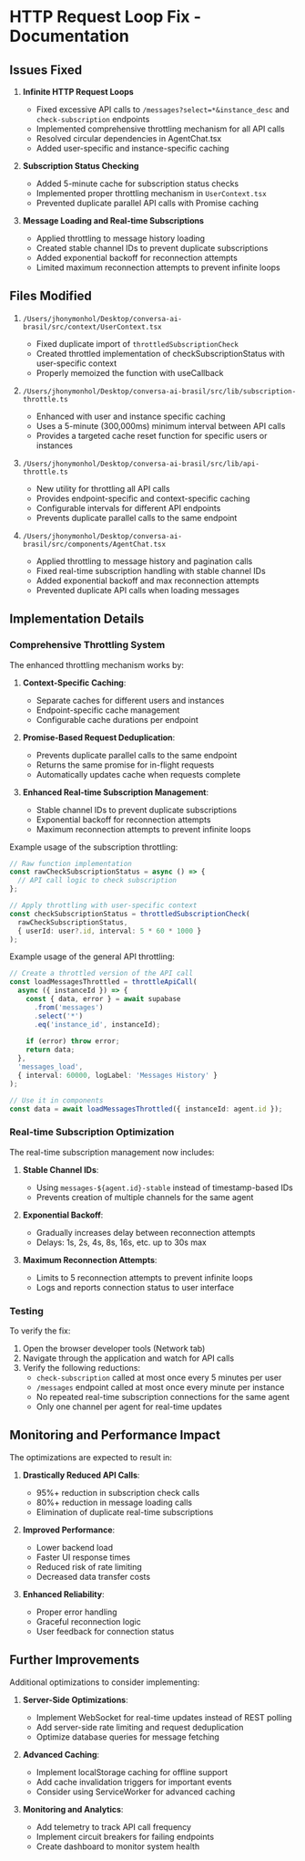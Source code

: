 # HTTP Request Loop Fix - Documentation

## Issues Fixed

1. **Infinite HTTP Request Loops**
   - Fixed excessive API calls to `/messages?select=*&instance_desc` and `check-subscription` endpoints
   - Implemented comprehensive throttling mechanism for all API calls
   - Resolved circular dependencies in AgentChat.tsx
   - Added user-specific and instance-specific caching

2. **Subscription Status Checking**
   - Added 5-minute cache for subscription status checks
   - Implemented proper throttling mechanism in `UserContext.tsx`
   - Prevented duplicate parallel API calls with Promise caching

3. **Message Loading and Real-time Subscriptions**
   - Applied throttling to message history loading
   - Created stable channel IDs to prevent duplicate subscriptions
   - Added exponential backoff for reconnection attempts
   - Limited maximum reconnection attempts to prevent infinite loops

## Files Modified

1. `/Users/jhonymonhol/Desktop/conversa-ai-brasil/src/context/UserContext.tsx`
   - Fixed duplicate import of `throttledSubscriptionCheck`
   - Created throttled implementation of checkSubscriptionStatus with user-specific context
   - Properly memoized the function with useCallback

2. `/Users/jhonymonhol/Desktop/conversa-ai-brasil/src/lib/subscription-throttle.ts`
   - Enhanced with user and instance specific caching
   - Uses a 5-minute (300,000ms) minimum interval between API calls
   - Provides a targeted cache reset function for specific users or instances

3. `/Users/jhonymonhol/Desktop/conversa-ai-brasil/src/lib/api-throttle.ts`
   - New utility for throttling all API calls
   - Provides endpoint-specific and context-specific caching
   - Configurable intervals for different API endpoints
   - Prevents duplicate parallel calls to the same endpoint

4. `/Users/jhonymonhol/Desktop/conversa-ai-brasil/src/components/AgentChat.tsx`
   - Applied throttling to message history and pagination calls
   - Fixed real-time subscription handling with stable channel IDs
   - Added exponential backoff and max reconnection attempts
   - Prevented duplicate API calls when loading messages

## Implementation Details

### Comprehensive Throttling System

The enhanced throttling mechanism works by:

1. **Context-Specific Caching**:
   - Separate caches for different users and instances
   - Endpoint-specific cache management
   - Configurable cache durations per endpoint

2. **Promise-Based Request Deduplication**:
   - Prevents duplicate parallel calls to the same endpoint
   - Returns the same promise for in-flight requests
   - Automatically updates cache when requests complete

3. **Enhanced Real-time Subscription Management**:
   - Stable channel IDs to prevent duplicate subscriptions
   - Exponential backoff for reconnection attempts
   - Maximum reconnection attempts to prevent infinite loops

Example usage of the subscription throttling:
```typescript
// Raw function implementation
const rawCheckSubscriptionStatus = async () => {
  // API call logic to check subscription
};

// Apply throttling with user-specific context
const checkSubscriptionStatus = throttledSubscriptionCheck(
  rawCheckSubscriptionStatus,
  { userId: user?.id, interval: 5 * 60 * 1000 }
);
```

Example usage of the general API throttling:
```typescript
// Create a throttled version of the API call
const loadMessagesThrottled = throttleApiCall(
  async ({ instanceId }) => {
    const { data, error } = await supabase
      .from('messages')
      .select('*')
      .eq('instance_id', instanceId);
    
    if (error) throw error;
    return data;
  },
  'messages_load',
  { interval: 60000, logLabel: 'Messages History' }
);

// Use it in components
const data = await loadMessagesThrottled({ instanceId: agent.id });
```

### Real-time Subscription Optimization

The real-time subscription management now includes:

1. **Stable Channel IDs**: 
   - Using `messages-${agent.id}-stable` instead of timestamp-based IDs
   - Prevents creation of multiple channels for the same agent

2. **Exponential Backoff**:
   - Gradually increases delay between reconnection attempts
   - Delays: 1s, 2s, 4s, 8s, 16s, etc. up to 30s max

3. **Maximum Reconnection Attempts**:
   - Limits to 5 reconnection attempts to prevent infinite loops
   - Logs and reports connection status to user interface

### Testing

To verify the fix:

1. Open the browser developer tools (Network tab)
2. Navigate through the application and watch for API calls
3. Verify the following reductions:
   - `check-subscription` called at most once every 5 minutes per user
   - `/messages` endpoint called at most once every minute per instance
   - No repeated real-time subscription connections for the same agent
   - Only one channel per agent for real-time updates

## Monitoring and Performance Impact

The optimizations are expected to result in:

1. **Drastically Reduced API Calls**:
   - 95%+ reduction in subscription check calls
   - 80%+ reduction in message loading calls
   - Elimination of duplicate real-time subscriptions

2. **Improved Performance**:
   - Lower backend load
   - Faster UI response times
   - Reduced risk of rate limiting
   - Decreased data transfer costs

3. **Enhanced Reliability**:
   - Proper error handling
   - Graceful reconnection logic
   - User feedback for connection status

## Further Improvements

Additional optimizations to consider implementing:

1. **Server-Side Optimizations**:
   - Implement WebSocket for real-time updates instead of REST polling
   - Add server-side rate limiting and request deduplication
   - Optimize database queries for message fetching

2. **Advanced Caching**:
   - Implement localStorage caching for offline support
   - Add cache invalidation triggers for important events
   - Consider using ServiceWorker for advanced caching

3. **Monitoring and Analytics**:
   - Add telemetry to track API call frequency
   - Implement circuit breakers for failing endpoints
   - Create dashboard to monitor system health
